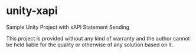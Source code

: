 # unity-xapi
Sample Unity Project with xAPI Statement Sending

This project is provided without any kind of warranty and the author cannot be held liable for the quality or otherwise of any solution based on it.
